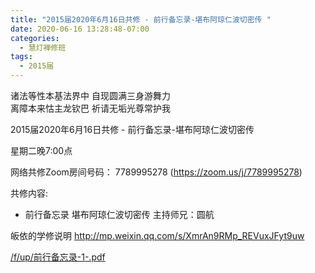 ```yaml
---
title: "2015届2020年6月16日共修 - 前行备忘录-堪布阿琼仁波切密传 "
date: 2020-06-16 13:28:48-07:00
categories:
  - 慧灯禅修班
tags:
  - 2015届
---
```

诸法等性本基法界中 自现圆满三身游舞力  
离障本来怙主龙钦巴 祈请无垢光尊常护我  

2015届2020年6月16日共修 - 前行备忘录-堪布阿琼仁波切密传 

星期二晚7:00点 

网络共修Zoom房间号码： 7789995278 (<https://zoom.us/j/7789995278>)

共修内容: 

* 前行备忘录 堪布阿琼仁波切密传
 主持师兄：圆航

皈依的学修说明 <http://mp.weixin.qq.com/s/XmrAn9RMp_REVuxJFyt9uw>  

[/f/up/前行备忘录-1-.pdf](http://huidengchanxiu.net/hdv/f/up/前行备忘录-1-.pdf)